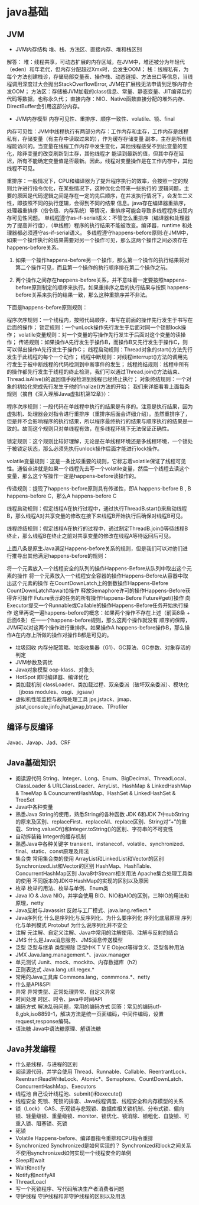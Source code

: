 # java基础
##	JVM
*	JVM内存结构
堆、栈、方法区、直接内存、堆和栈区别

解答：
 堆：线程共享，可动态扩展的内存区域，在JVM中，堆还被分为年轻代（eden）和年老代，但内存分配超过Xmx时，会发生OOM；
 栈：线程私有，为每个方法创建栈诊，存储局部变量表、操作栈、动态链接、方法出口等信息，当线程调用深度过大会抛出StackOverflowError,
 JVM在扩展栈无法申请到足够内存会发OOM；
 方法区：存储被JVM加载的class信息、常量、静态变量、JIT编译后的代码等数据，也称永久代；
 直接内存：NIO、Native函数直接分配的堆外内存、DirectBuffer会引用这部分内存。

*	JVM内存模型
内存可见性、重排序、顺序一致性、volatile、锁、final

内存可见性：JVM中线程执行有两部分内存：工作内存和主存，工作内存是线程私有，存储变量（有主存中读取过来的），作为缓存存储变量
副本，主存是所有线程能访问的。当变量在线程工作内存中发生变化，其他线程感受不到此变量的变化，除非变量的改变刷新到主存，其他线程才
能读到最新的值，但其中存在延迟，所有不能确定变量值是否最新。因此，线程对变量操作是在工作内存中，其他线程不可见。

重排序：一般情况下，CPU和编译器为了提升程序执行的效率，会按照一定的规则允许进行指令优化，在某些情况下，这种优化会带来一些执行的
逻辑问题，主要的原因是代码逻辑之间是存在一定的先后顺序，在并发执行情况下，会发生二义性，即按照不同的执行逻辑，会得到不同的结果
信息。java存在编译器重排序，处理器重排序（指令级、内存系统）等情况，重排序可能会导致多线程程序出现内存可见性问题。
单线程遵守as-if-serial语义：不管怎么重排序（编译器和处理器为了提高并行度），（单线程）程序的执行结果不能被改变。编译器，runtime
 和处理器都必须遵守as-if-serial语义。
 多线程遵守happens-before原则:在JMM中，如果一个操作执行的结果需要对另一个操作可见，那么这两个操作之间必须存在happens-before关系。
 1. 如果一个操作happens-before另一个操作，那么第一个操作的执行结果将对第二个操作可见，而且第一个操作的执行顺序排在第二个操作之前。
 
 2. 两个操作之间存在happens-before关系，并不意味着一定要按照happens-before原则制定的顺序来执行。如果重排序之后的执行结果与按照
 happens-before关系来执行的结果一致，那么这种重排序并不非法。
 
 下面是happens-before原则规则：
 
 程序次序规则：一个线程内，按照代码顺序，书写在前面的操作先行发生于书写在后面的操作；
 锁定规则：一个unLock操作先行发生于后面对同一个锁额lock操作；
 volatile变量规则：对一个变量的写操作先行发生于后面对这个变量的读操作；
 传递规则：如果操作A先行发生于操作B，而操作B又先行发生于操作C，则可以得出操作A先行发生于操作C；
 线程启动规则：Thread对象的start()方法先行发生于此线程的每个一个动作；
 线程中断规则：对线程interrupt()方法的调用先行发生于被中断线程的代码检测到中断事件的发生；
 线程终结规则：线程中所有的操作都先行发生于线程的终止检测，我们可以通过Thread.join()方法结束、Thread.isAlive()的返回值手段检测到线程已经终止执行；
 对象终结规则：一个对象的初始化完成先行发生于他的finalize()方法的开始；
 我们来详细看看上面每条规则（摘自《深入理解Java虚拟机第12章》）：
 
 程序次序规则：一段代码在单线程中执行的结果是有序的。注意是执行结果，因为虚拟机、处理器会对指令进行重排序（重排序后面会详细介绍）。虽然重排序了，但是并不会影响程序的执行结果，所以程序最终执行的结果与顺序执行的结果是一致的。故而这个规则只对单线程有效，在多线程环境下无法保证正确性。
 
 锁定规则：这个规则比较好理解，无论是在单线程环境还是多线程环境，一个锁处于被锁定状态，那么必须先执行unlock操作后面才能进行lock操作。
 
 volatile变量规则：这是一条比较重要的规则，它标志着volatile保证了线程可见性。通俗点讲就是如果一个线程先去写一个volatile变量，然后一个线程去读这个变量，那么这个写操作一定是happens-before读操作的。
 
 传递规则：提现了happens-before原则具有传递性，即A happens-before B , B happens-before C，那么A happens-before C
 
 线程启动规则：假定线程A在执行过程中，通过执行ThreadB.start()来启动线程B，那么线程A对共享变量的修改在接下来线程B开始执行后确保对线程B可见。
 
 线程终结规则：假定线程A在执行的过程中，通过制定ThreadB.join()等待线程B终止，那么线程B在终止之前对共享变量的修改在线程A等待返回后可见。
 
 上面八条是原生Java满足Happens-before关系的规则，但是我们可以对他们进行推导出其他满足happens-before的规则：
 
 将一个元素放入一个线程安全的队列的操作Happens-Before从队列中取出这个元素的操作
 将一个元素放入一个线程安全容器的操作Happens-Before从容器中取出这个元素的操作
 在CountDownLatch上的倒数操作Happens-Before CountDownLatch#await()操作
 释放Semaphore许可的操作Happens-Before获得许可操作
 Future表示的任务的所有操作Happens-Before Future#get()操作
 向Executor提交一个Runnable或Callable的操作Happens-Before任务开始执行操作
 这里再说一遍happens-before的概念：如果两个操作不存在上述（前面8条 + 后面6条）任一一个happens-before规则，那么这两个操作就没有
 顺序的保障，JVM可以对这两个操作进行重排序。如果操作A happens-before操作B，那么操作A在内存上所做的操作对操作B都是可见的。
 
*	垃圾回收
内存分配策略、垃圾收集器（G1）、GC算法、GC参数、对象存活的判定
*	JVM参数及调优
*	Java对象模型
oop-klass、对象头
*	HotSpot
即时编译器、编译优化
*	类加载机制
classLoader、类加载过程、双亲委派（破坏双亲委派）、模块化（jboss modules、osgi、jigsaw）
*	虚拟机性能监控与故障处理工具
jps,jstack、jmap、jstat,jconsole,jinfo,jhat,javap,btrace、TProfiler
##	编译与反编译
Javac、Javap、Jad、CRF
##	Java基础知识
*	阅读源代码
String、Integer、Long、Enum、BigDecimal、ThreadLocal、
ClassLoader & URLClassLoader、ArryList、HashMap & LinkedHashMap & TreeMap & CouncurrentHashMap、HashSet & LinkedHashSet &  TreeSet
*	Java中各种变量
*	熟悉Java String的使用，熟悉String的各种函数
JDK 6和JDK 7中subString的原来及区别、replaceFirst、replaceAll、replace区别、String对“+”的重载、String.valueOf()和Integer.toString()的区别、字符串的不可变性
*	自动拆装箱
Integer的缓存机制
*	熟悉Java中各种关键字
transient、instanecof、volatile、synchronized、final、static、const原理及用法
*	集合类
常用集合类的使用
ArrayList和LinkedList和Vector的区别
SynchronizedList和Vector的区别
HashMap、HashTable、ConcurrentHashMap区别
Java8中Stream相关用法
Apache集合处理工具类的使用
不同版本的JDK中HashMap的实现的区别以及原因
*	枚举
枚举的用法、枚举与单例、Enum类
*	Java IO & Java NIO，并学会使用
BIO、NIO和AIO的区别，三种IO的用法和原理，netty
*	Java反射与Javassist
反射与工厂模式、java.lang.reflect.*
*	Java序列化
什么是序列化与反序列化、为什么要序列化
序列化底层原理
序列化与单列模式
Protobuf
为什么说序列化并不安全
*	注解
元注解、自定义注解、Java中常用的注解使用、注解与反射的结合
*	JMS
什么是Java消息服务、JMS消息传送模型
*	泛型
泛型与继承
类型擦除
泛型中K T V E
Object等得含义、泛型各种用法
*	JMX
Java.lang.management.*、javax.manager
*	单元测试
Junit、mock、mockito、内存数据库（h2）
*	正则表达式
Java.lang.util.regex.*
*	常用的Java工具库
Commons.lang，conmmons.*、netty
*	什么是API&SPI
*	异常
异常类型、正常处理异常、自定义异常
*	时间处理
时区、时令、java中时间API
*	编码方式
解决乱码问题，常用的编码方式
回答：常见的编码utf-8,gbk,iso8859-1，解决方法是统一页面编码，中间件编码，设置request,response编码。
*	语法糖
Java中语法糖原理、解语法糖
##	Java并发编程
*	什么是线程，与进程的区别
*	阅读源代码，并学会使用
Thread、Runnable、Callable、ReentrantLock、ReentrantReadWriteLock、Atomic*、Semaphore、CountDownLatch、ConcurrentHashMap、Executors
*	线程池
自己设计线程池、submit()和execute()
*	线程安全
死锁、死锁的排查、Java线程调度、线程安全和内存模型的关系
*	锁（Lock）
CAS、乐观锁与悲观锁、数据库相关锁机制、分布式锁、偏向锁、轻量级锁、重量级锁、monitor、锁优化、锁消除、锁粗化、自旋锁、可重入锁、阻塞锁、死锁
*	死锁
*	Volatile
Happens-before、编译器指令重排和CPU指令重排
*	Synchronized
Synchronized是如何实现的？
Synchronized和lock之间关系
不使用synchronized如何实现一个线程安全的单例
*	Sleep和wait
*	Wait和notify
*	Notify和notifyAll
*	ThreadLoacl
*	写一个死锁程序、写代码解决生产者消费者问题
*	守护线程
守护线程和非守护线程的区别以及用法
